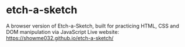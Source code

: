 # etch-a-sketch

A browser version of Etch-a-Sketch, built for practicing HTML, CSS and DOM manipulation via JavaScript
Live website: https://showme032.github.io/etch-a-sketch/
<!-- Javascript/CSS modal box or prompt? -->
